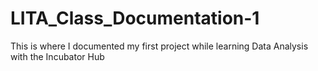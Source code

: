 # LITA_Class_Documentation-1
This is where I documented my first project while learning Data Analysis with the Incubator Hub
